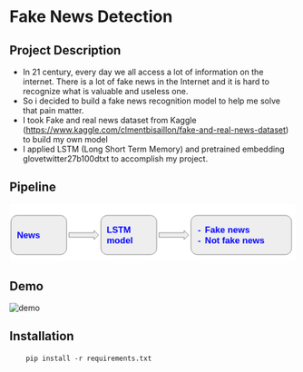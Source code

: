 # Fake News Detection

## Project Description

- In 21 century, every day we all access a lot of information on the internet. There is a lot of fake news in the Internet and it is hard to recognize what is valuable and useless one.
- So i decided to build a fake news recognition model to help me solve that pain matter.
- I took Fake and real news dataset from Kaggle (https://www.kaggle.com/clmentbisaillon/fake-and-real-news-dataset) to build my own model
- I applied LSTM (Long Short Term Memory) and pretrained embedding glovetwitter27b100dtxt to accomplish my project.

## Pipeline

![pipeline](https://github.com/truongminhphung/fakenewsdetection/blob/master/static/images/fake_news.png?raw=true)

## Demo

![demo](https://github.com/truongminhphung/customer_propensity_to_purchase/blob/master/images/demo_fake_news.gif?raw=true)

## Installation

```
    pip install -r requirements.txt
```
